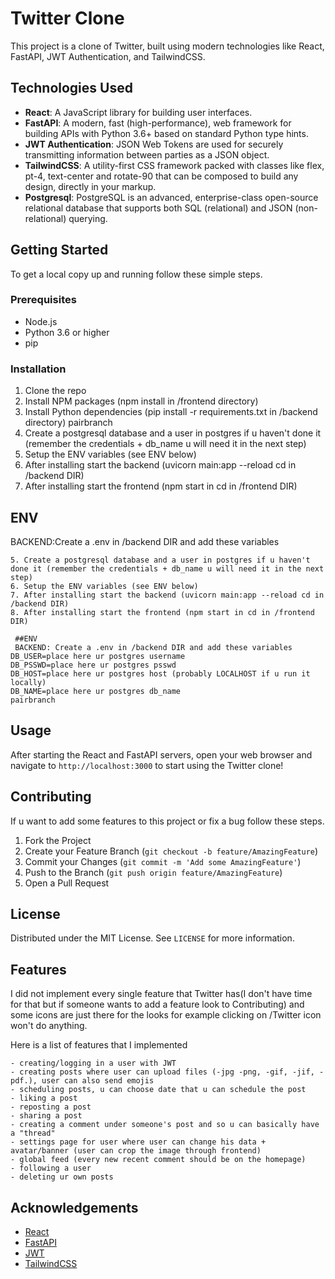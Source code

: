 # Twitter Clone

This project is a clone of Twitter, built using modern technologies like React, FastAPI, JWT Authentication, and TailwindCSS.

## Technologies Used

- **React**: A JavaScript library for building user interfaces.
- **FastAPI**: A modern, fast (high-performance), web framework for building APIs with Python 3.6+ based on standard Python type hints.
- **JWT Authentication**: JSON Web Tokens are used for securely transmitting information between parties as a JSON object.
- **TailwindCSS**: A utility-first CSS framework packed with classes like flex, pt-4, text-center and rotate-90 that can be composed to build any design, directly in your markup.
- **Postgresql**: PostgreSQL is an advanced, enterprise-class open-source relational database that supports both SQL (relational) and JSON (non-relational) querying.

## Getting Started

To get a local copy up and running follow these simple steps.

### Prerequisites

- Node.js
- Python 3.6 or higher
- pip

### Installation

1. Clone the repo
2. Install NPM packages (npm install in /frontend directory)
3. Install Python dependencies (pip install -r requirements.txt in /backend directory)
pairbranch
4. Create a postgresql database and a user in postgres if u haven't done it (remember the credentials + db_name u will need it in the next step)
5. Setup the ENV variables (see ENV below)
6. After installing start the backend (uvicorn main:app --reload cd in /backend DIR)
7. After installing start the frontend (npm start in cd in /frontend DIR)

## ENV

BACKEND:Create a .env in /backend DIR and add these variables

```
5. Create a postgresql database and a user in postgres if u haven't done it (remember the credentials + db_name u will need it in the next step)
6. Setup the ENV variables (see ENV below)
7. After installing start the backend (uvicorn main:app --reload cd in /backend DIR)
8. After installing start the frontend (npm start in cd in /frontend DIR)

 ##ENV
 BACKEND: Create a .env in /backend DIR and add these variables
DB_USER=place here ur postgres username
DB_PSSWD=place here ur postgres psswd
DB_HOST=place here ur postgres host (probably LOCALHOST if u run it locally)
DB_NAME=place here ur postgres db_name
pairbranch
```
 


## Usage

After starting the React and FastAPI servers, open your web browser and navigate to `http://localhost:3000` to start using the Twitter clone!

## Contributing

If u want to add some features to this project or fix a bug follow these steps.

1. Fork the Project
2. Create your Feature Branch (`git checkout -b feature/AmazingFeature`)
3. Commit your Changes (`git commit -m 'Add some AmazingFeature'`)
4. Push to the Branch (`git push origin feature/AmazingFeature`)
5. Open a Pull Request

## License

Distributed under the MIT License. See `LICENSE` for more information.

## Features

I did not implement every single feature that Twitter has(I don't have time for that but if someone wants to add a feature look to Contributing) and some icons are just there for the looks for example clicking on /Twitter icon won't do anything.

Here is a list of features that I implemented

```
- creating/logging in a user with JWT
- creating posts where user can upload files (-jpg -png, -gif, -jif, -pdf.), user can also send emojis
- scheduling posts, u can choose date that u can schedule the post
- liking a post
- reposting a post
- sharing a post
- creating a comment under someone's post and so u can basically have a "thread"
- settings page for user where user can change his data + avatar/banner (user can crop the image through frontend)
- global feed (every new recent comment should be on the homepage)
- following a user
- deleting ur own posts
```

## Acknowledgements

- [React](https://reactjs.org/)
- [FastAPI](https://fastapi.tiangolo.com/)
- [JWT](https://jwt.io/)
- [TailwindCSS](https://tailwindcss.com/)
